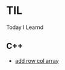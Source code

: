 # TIL
Today I Learnd
 
## C++
* [add row col array](https://github.com/hyorim-jo/TIL/blob/main/C%2B%2B/001_add_row_col_array.md)
